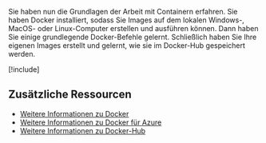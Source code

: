 Sie haben nun die Grundlagen der Arbeit mit Containern erfahren. Sie haben Docker installiert, sodass Sie Images auf dem lokalen Windows-, MacOS- oder Linux-Computer erstellen und ausführen können. Dann haben Sie einige grundlegende Docker-Befehle gelernt. Schließlich haben Sie Ihre eigenen Images erstellt und gelernt, wie sie im Docker-Hub gespeichert werden.

<!-- Cleanup sandbox -->
[!include[](../../../includes/azure-sandbox-cleanup.md)]

## <a name="additional-resources"></a>Zusätzliche Ressourcen

- [Weitere Informationen zu Docker](https://www.docker.com/)
- [Weitere Informationen zu Docker für Azure](https://docs.docker.com/docker-for-azure/)
- [Weitere Informationen zu Docker-Hub](https://hub.docker.com/)